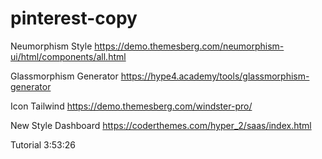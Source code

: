 # pinterest-copy

Neumorphism Style
https://demo.themesberg.com/neumorphism-ui/html/components/all.html

Glassmorphism Generator
https://hype4.academy/tools/glassmorphism-generator

Icon Tailwind
https://demo.themesberg.com/windster-pro/

New Style Dashboard
https://coderthemes.com/hyper_2/saas/index.html

Tutorial 3:53:26
